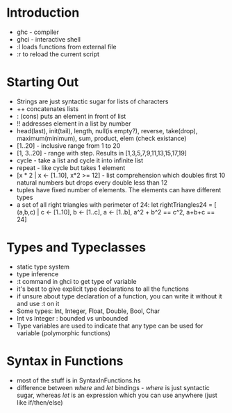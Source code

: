 Introduction
============
- ghc - compiler
- ghci - interactive shell
- :l <scriptname> loads functions from external file
- :r to reload the current script

Starting Out
============
- Strings are just syntactic sugar for lists of characters
- ++ concatenates lists
- : (cons) puts an element in front of list
- !! addresses element in a list by number
- head(last), init(tail), length, null(is empty?), reverse, take(drop), maximum(minimum), sum, product, elem (check existance)
- [1..20] - inclusive range from 1 to 20
- [1, 3..20] - range with step. Results in [1,3,5,7,9,11,13,15,17,19]
- cycle - take a list and cycle it into infinite list
- repeat - like cycle but takes 1 element
- [x * 2 | x <- [1..10], x*2 >= 12] - list comprehension which doubles first 10 natural numbers but drops every double less than 12
- tuples have fixed number of elements. The elements can have different types
- a set of all right triangles with perimeter of 24:
  let rightTriangles24 = [ (a,b,c) | c <- [1..10], b <- [1..c], a <- [1..b], a^2 + b^2 == c^2, a+b+c == 24]

Types and Typeclasses
=====================
- static type system
- type inference
- :t command in ghci to get type of variable
- it's best to give explicit type declarations to all the functions
- if unsure about type declaration of a function, you can write it without it and use :t on it
- Some types: Int, Integer, Float, Double, Bool, Char
- Int vs Integer : bounded vs unbounded
- Type variables are used to indicate that any type can be used for variable (polymorphic functions)

Syntax in Functions
===================
- most of the stuff is in SyntaxInFunctions.hs
- difference between *where* and *let* bindings - *where* is just syntactic sugar, whereas *let* is an expression which you can use anywhere (just like if/then/else) 
